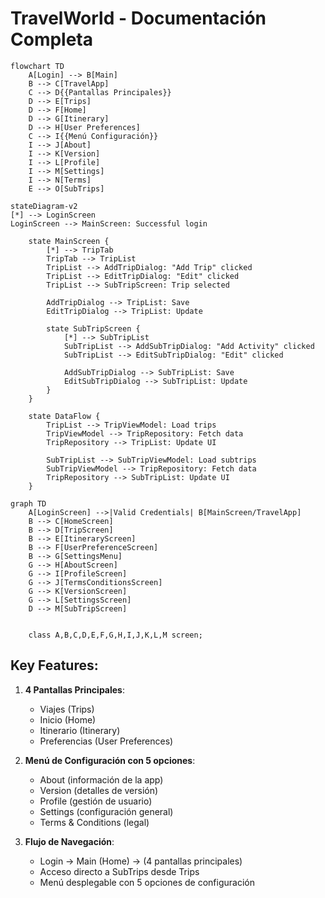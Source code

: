 # TravelWorld - Documentación Completa

```mermaid
flowchart TD
    A[Login] --> B[Main]
    B --> C[TravelApp]
    C --> D{{Pantallas Principales}}
    D --> E[Trips]
    D --> F[Home]
    D --> G[Itinerary]
    D --> H[User Preferences]
    C --> I{{Menú Configuración}}
    I --> J[About]
    I --> K[Version]
    I --> L[Profile]
    I --> M[Settings]
    I --> N[Terms]
    E --> O[SubTrips]
```


```mermaid
stateDiagram-v2
[*] --> LoginScreen
LoginScreen --> MainScreen: Successful login

    state MainScreen {
        [*] --> TripTab
        TripTab --> TripList
        TripList --> AddTripDialog: "Add Trip" clicked
        TripList --> EditTripDialog: "Edit" clicked
        TripList --> SubTripScreen: Trip selected
        
        AddTripDialog --> TripList: Save
        EditTripDialog --> TripList: Update
        
        state SubTripScreen {
            [*] --> SubTripList
            SubTripList --> AddSubTripDialog: "Add Activity" clicked
            SubTripList --> EditSubTripDialog: "Edit" clicked
            
            AddSubTripDialog --> SubTripList: Save
            EditSubTripDialog --> SubTripList: Update
        }
    }
    
    state DataFlow {
        TripList --> TripViewModel: Load trips
        TripViewModel --> TripRepository: Fetch data
        TripRepository --> TripList: Update UI
        
        SubTripList --> SubTripViewModel: Load subtrips
        SubTripViewModel --> TripRepository: Fetch data
        TripRepository --> SubTripList: Update UI
    }
```

```mermaid
graph TD
    A[LoginScreen] -->|Valid Credentials| B[MainScreen/TravelApp]
    B --> C[HomeScreen]
    B --> D[TripScreen]
    B --> E[ItineraryScreen]
    B --> F[UserPreferenceScreen]
    B --> G[SettingsMenu]
    G --> H[AboutScreen]
    G --> I[ProfileScreen]
    G --> J[TermsConditionsScreen]
    G --> K[VersionScreen]
    G --> L[SettingsScreen]
    D --> M[SubTripScreen]
    

    class A,B,C,D,E,F,G,H,I,J,K,L,M screen;
```

## Key Features:
1. **4 Pantallas Principales**:
    - Viajes (Trips)
    - Inicio (Home)
    - Itinerario (Itinerary)
    - Preferencias (User Preferences)

2. **Menú de Configuración con 5 opciones**:
    - About (información de la app)
    - Version (detalles de versión)
    - Profile (gestión de usuario)
    - Settings (configuración general)
    - Terms & Conditions (legal)

3. **Flujo de Navegación**:
    - Login → Main (Home) → (4 pantallas principales)
    - Acceso directo a SubTrips desde Trips
    - Menú desplegable con 5 opciones de configuración


